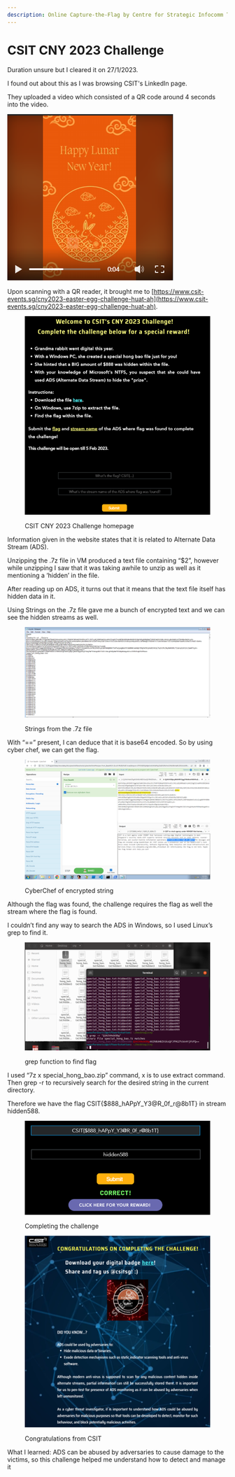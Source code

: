 ```yaml
---
description: Online Capture-the-Flag by Centre for Strategic Infocomm Technologies
---
```


# CSIT CNY 2023 Challenge

Duration unsure but I cleared it on 27/1/2023.

I found out about this as I was browsing CSIT's LinkedIn page.

They uploaded a video which consisted of a QR code around 4 seconds into the video.

![](<.gitbook/assets/image (6).png>)

Upon scanning with a QR reader, it brought me to [https://www.csit-events.sg/cny2023-easter-egg-challenge-huat-ah](https://www.csit-events.sg/cny2023-easter-egg-challenge-huat-ah).

<figure><img src=".gitbook/assets/image (13).png" alt=""><figcaption><p>CSIT CNY 2023 Challenge homepage</p></figcaption></figure>

Information given in the website states that it is related to Alternate Data Stream (ADS).

Unzipping the .7z file in VM produced a text file containing “$2”, however while unzipping I saw that it was taking awhile to unzip as well as it mentioning a ‘hidden’ in the file.

After reading up on ADS, it turns out that it means that the text file itself has hidden data in it.

Using Strings on the .7z file gave me a bunch of encrypted text and we can see the hidden streams as well.

<figure><img src=".gitbook/assets/image (1).png" alt=""><figcaption><p>Strings from the .7z file</p></figcaption></figure>

With “==” present, I can deduce that it is base64 encoded. So by using cyber chef, we can get the flag.

<figure><img src=".gitbook/assets/image (12).png" alt=""><figcaption><p>CyberChef of encrypted string</p></figcaption></figure>

Although the flag was found, the challenge requires the flag as well the stream where the flag is found.

I couldn’t find any way to search the ADS in Windows, so I used Linux’s grep to find it.

<figure><img src=".gitbook/assets/image (21).png" alt=""><figcaption><p>grep function to find flag</p></figcaption></figure>

I used “7z x special\_hong\_bao.zip” command, x is to use extract command. Then grep -r to recursively search for the desired string in the current directory.

Therefore we have the flag CSIT{$888\_hAPpY\_Y3@R\_0f\_r@8b1T} in stream hidden588.

<figure><img src=".gitbook/assets/image (22).png" alt=""><figcaption><p>Completing the challenge</p></figcaption></figure>

<figure><img src=".gitbook/assets/image (17).png" alt=""><figcaption><p>Congratulations from CSIT</p></figcaption></figure>



What I learned: ADS can be abused by adversaries to cause damage to the victims, so this challenge helped me understand how to detect and manage it
